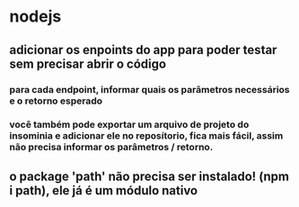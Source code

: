 # nodejs

## adicionar os enpoints do app para poder testar sem precisar abrir o código

### para cada endpoint, informar quais os parâmetros necessários e o retorno esperado

### você também pode exportar um arquivo de projeto do insominia e adicionar ele no reposítorio, fica mais fácil, assim não precisa informar os parâmetros / retorno.

## o package 'path' não precisa ser instalado! (npm i path), ele já é um módulo nativo
